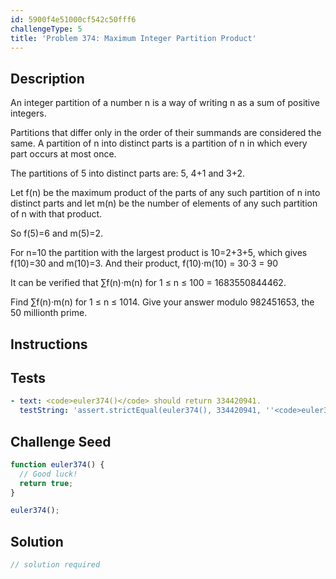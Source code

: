```yaml
---
id: 5900f4e51000cf542c50fff6
challengeType: 5
title: 'Problem 374: Maximum Integer Partition Product'
---
```


## Description
<section id='description'>
An integer partition of a number n is a way of writing n as a sum of positive integers.

Partitions that differ only in the order of their summands are considered the same.
A partition of n into distinct parts is a partition of n in which every part occurs at most once.

The partitions of 5 into distinct parts are:
5, 4+1 and 3+2.

Let f(n) be the maximum product of the parts of any such partition of n into distinct parts and let m(n) be the number of elements of any such partition of n with that product.

So f(5)=6 and m(5)=2.

For n=10 the partition with the largest product is 10=2+3+5, which gives f(10)=30 and m(10)=3.
And their product, f(10)·m(10) = 30·3 = 90

It can be verified that
∑f(n)·m(n) for 1 ≤ n ≤ 100 = 1683550844462.

Find ∑f(n)·m(n) for 1 ≤ n ≤ 1014.
Give your answer modulo 982451653, the 50 millionth prime.
</section>

## Instructions
<section id='instructions'>

</section>

## Tests
<section id='tests'>

```yml
- text: <code>euler374()</code> should return 334420941.
  testString: 'assert.strictEqual(euler374(), 334420941, ''<code>euler374()</code> should return 334420941.'');'

```

</section>

## Challenge Seed
<section id='challengeSeed'>

<div id='js-seed'>

```js
function euler374() {
  // Good luck!
  return true;
}

euler374();
```

</div>



</section>

## Solution
<section id='solution'>

```js
// solution required
```
</section>

